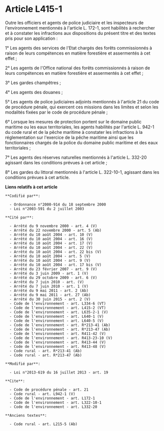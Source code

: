 # Article L415-1

Outre les officiers et agents de police judiciaire et les inspecteurs de l'environnement mentionnés à l'article L. 172-1,
sont habilités à rechercher et à constater les infractions aux dispositions du présent titre et des textes pris pour son
application : 

1° Les agents des services de l'Etat chargés des forêts commissionnés à raison de leurs compétences en matière forestière et
assermentés à cet effet ; 

2° Les agents de l'Office national des forêts commissionnés à raison de leurs compétences en matière forestière et
assermentés à cet effet ; 

3° Les gardes champêtres ; 

4° Les agents des douanes ; 

5° Les agents de police judiciaires adjoints mentionnés à l'article 21 du code de procédure pénale, qui exercent ces missions
dans les limites et selon les modalités fixées par le code de procédure pénale ; 

6° Lorsque les mesures de protection portent sur le domaine public maritime ou les eaux territoriales, les agents habilités
par l'article L. 942-1 du code rural et de la pêche maritime à constater les infractions à la réglementation sur l'exercice
de la pêche maritime ainsi que les fonctionnaires chargés de la police du domaine public maritime et des eaux
territoriales ; 

7° Les agents des réserves naturelles mentionnés à l'article L. 332-20 agissant dans les conditions prévues à cet article ; 

8° Les gardes du littoral mentionnés à l'article L. 322-10-1, agissant dans les conditions prévues à cet article.

**Liens relatifs à cet article**

	**Codifié par**:

	  - Ordonnance n°2000-914 du 18 septembre 2000
	  - Loi n°2003-591 du 2 juillet 2003

	**Cité par**:

	  - Arrêté du 9 novembre 2000 - art. 4 (V)
	  - Arrêté du 22 novembre 2000 - art. 5 (Ab)
	  - Arrêté du 10 août 2004 - art. 10 (V)
	  - Arrêté du 10 août 2004 - art. 16 (V)
	  - Arrêté du 10 août 2004 - art. 17 (V)
	  - Arrêté du 10 août 2004 - art. 22 (V)
	  - Arrêté du 10 août 2004 - art. 22 bis (V)
	  - Arrêté du 10 août 2004 - art. 5 (V)
	  - Arrêté du 10 août 2004 - art. 9 (V)
	  - Arrêté du 10 août 2004 - art. 17 bis (V)
	  - Arrêté du 23 février 2007 - art. 9 (V)
	  - Arrêté du 3 juin 2009 - art. 1 (V)
	  - Arrêté du 29 octobre 2009 - art. 6 (V)
	  - Arrêté du 7 juin 2010 - art. (V)
	  - Arrêté du 7 juin 2010 - art. 1 (V)
	  - Arrêté du 9 mai 2011 - art. 2 (Ab)
	  - Arrêté du 9 mai 2011 - art. 27 (Ab)
	  - Arrêté du 30 juin 2015 - art. 2 (V)
	  - Code de l'environnement - art. L334-6 (VT)
	  - Code de l'environnement - art. L415-2 (VT)
	  - Code de l'environnement - art. L635-2-1 (V)
	  - Code de l'environnement - art. L640-1 (V)
	  - Code de l'environnement - art. L640-5 (V)
	  - Code de l'environnement - art. R*213-41 (Ab)
	  - Code de l'environnement - art. R*213-47 (Ab)
	  - Code de l'environnement - art. R411-42 (V)
	  - Code de l'environnement - art. R413-23-10 (V)
	  - Code de l'environnement - art. R413-44 (V)
	  - Code de l'environnement - art. R413-48 (V)
	  - Code rural - art. R*213-41 (Ab)
	  - Code rural - art. R*213-47 (Ab)

	**Modifié par**:

	  - Loi n°2013-619 du 16 juillet 2013 - art. 19

	**Cite**:

	  - Code de procédure pénale - art. 21
	  - Code rural - art. L942-1 (V)
	  - Code de l'environnement - art. L172-1
	  - Code de l'environnement - art. L322-10-1
	  - Code de l'environnement - art. L332-20

	**Anciens textes**:

	  - Code rural - art. L215-5 (Ab)
